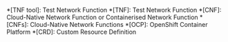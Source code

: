 *[TNF tool]: Test Network Function
*[TNF]: Test Network Function
*[CNF]: Cloud-Native Network Function or Containerised Network Function
*[CNFs]: Cloud-Native Network Functions
*[OCP]: OpenShift Container Platform
*[CRD]: Custom Resource Definition
